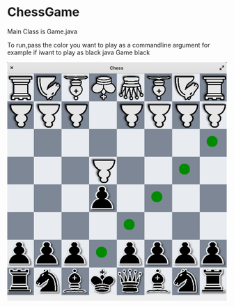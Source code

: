 # ChessGame

Main Class is Game.java

To run,pass the color you want to play as a commandline argument for example if iwant to play as black 
java Game black


<img src="screenshot.png"></img>



